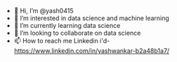 - 👋 Hi, I’m @yash0415
- 👀 I’m interested in data science and machine learning
- 🌱 I’m currently learning data science
- 💞️ I’m looking to collaborate on data science
- 📫 How to reach me Linkedin i'd- https://www.linkedin.com/in/yashwankar-b2a48b1a7/

<!---
yash0415/yash0415 is a ✨ special ✨ repository because its `README.md` (this file) appears on your GitHub profile.
You can click the Preview link to take a look at your changes.
--->
